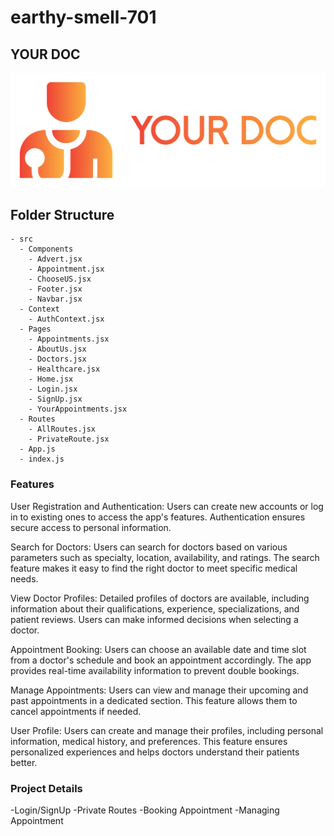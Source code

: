 # earthy-smell-701

## YOUR DOC 
![YOUR DOC](./yourdoc/src/Components/yourdoc.svg)

## Folder Structure

```
- src
  - Components
    - Advert.jsx
    - Appointment.jsx
    - ChooseUS.jsx
    - Footer.jsx
    - Navbar.jsx
  - Context
    - AuthContext.jsx
  - Pages
    - Appointments.jsx
    - AboutUs.jsx
    - Doctors.jsx
    - Healthcare.jsx
    - Home.jsx
    - Login.jsx
    - SignUp.jsx
    - YourAppointments.jsx
  - Routes
    - AllRoutes.jsx
    - PrivateRoute.jsx
  - App.js
  - index.js

```
### Features

User Registration and Authentication: Users can create new accounts or log in to existing ones to access the app's features. Authentication ensures secure access to personal information.

Search for Doctors: Users can search for doctors based on various parameters such as specialty, location, availability, and ratings. The search feature makes it easy to find the right doctor to meet specific medical needs.

View Doctor Profiles: Detailed profiles of doctors are available, including information about their qualifications, experience, specializations, and patient reviews. Users can make informed decisions when selecting a doctor.

Appointment Booking: Users can choose an available date and time slot from a doctor's schedule and book an appointment accordingly. The app provides real-time availability information to prevent double bookings.

Manage Appointments: Users can view and manage their upcoming and past appointments in a dedicated section. This feature allows them to cancel appointments if needed.

User Profile: Users can create and manage their profiles, including personal information, medical history, and preferences. This feature ensures personalized experiences and helps doctors understand their patients better.


### Project Details

-Login/SignUp
-Private Routes
-Booking Appointment
-Managing Appointment
